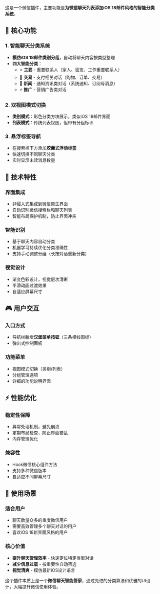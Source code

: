 这是一个微信插件，主要功能是**为微信聊天列表添加iOS 18邮件风格的智能分类系统**。

## 🎯 核心功能

### 1. **智能聊天分类系统**
- **模仿iOS 18邮件类别分组**，自动将聊天内容按类型整理
- **四大智能分类**：
  - ⭐️ **主要** - 重要联系人（家人、密友、工作重要联系人）
  - 💬 **交易** - 支付相关对话（购物、订单、交易）
  - 🎨 **新闻** - 通知资讯类对话（系统通知、订阅号消息）
  - ⚡️ **推广** - 营销广告类对话

### 2. **双视图模式切换**
- **类别模式**：彩色分类方块展示，类似iOS 18邮件界面
- **列表模式**：传统列表视图，但带有分组标识

### 3. **悬浮标签导航**
- 在搜索栏下方添加**胶囊式浮动标签**
- 快速切换不同聊天分类
- 实时显示未读消息数量

## 🔧 技术特性

### **界面集成**
- 非侵入式集成到微信原生界面
- 自动识别微信搜索栏和聊天列表
- 智能布局保护机制，防止界面冲突

### **智能识别**
- 基于聊天内容自动分类
- 机器学习持续优化分类准确性
- 支持手动调整分组（长按对话重新分类）

### **视觉设计**
- 渐变色彩设计，视觉层次清晰
- 平滑动画过渡效果
- 自适应屏幕尺寸

## 🎮 用户交互

### **入口方式**
- 导航栏新增**汉堡菜单按钮**（三条横线图标）
- 弹出式控制面板

### **功能菜单**
- 视图模式切换（类别/列表）
- 分组管理选项
- 详细的功能说明界面

## ⚡ 性能优化

### **稳定性保障**
- 异常处理机制，避免崩溃
- 定期布局检查，防止界面错乱
- 内存管理优化

### **兼容性**
- Hook微信核心组件方法
- 支持多种微信版本
- 自适应不同屏幕尺寸

## 📱 使用场景

### **适合用户**
- 聊天数量众多的重度微信用户
- 需要高效管理多个聊天对话的用户
- 喜欢iOS 18新界面风格的用户

### **核心价值**
- **提升聊天管理效率** - 快速定位特定类型对话
- **减少信息过载** - 按重要性自动筛选
- **视觉清爽** - 模仿最新iOS设计语言

这个插件本质上是一个**微信聊天智能管家**，通过先进的分类算法和优雅的UI设计，大幅提升微信使用体验。

